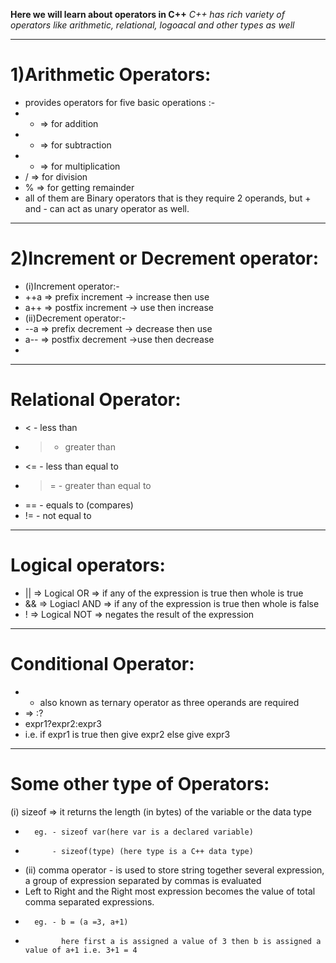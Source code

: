 **Here we will learn about operators in C++**
*C++ has rich variety of operators like arithmetic, relational, logoacal and other types as well*

---

#   1)Arithmetic Operators: 
*   provides operators for five basic operations :-
*   + => for addition
*   - => for subtraction
*   * => for multiplication
*   / => for division
*   % => for getting remainder
*   all of them are Binary operators that is they require 2 operands, but + and - can act as unary operator as well.

---

#   2)Increment or Decrement operator:
*   (i)Increment operator:-
*   ++a => prefix increment -> increase then use
*   a++ => postfix increment -> use then increase
*   (ii)Decrement operator:-
*   --a => prefix decrement -> decrease then use
*   a-- => postfix decrement ->use then decrease
*   

---

#   Relational Operator:
*    <  - less than
*    > - greater than
*    <= - less than equal to
*    >= - greater than equal to
*    == - equals to (compares)
*    != - not equal to

---

#   Logical operators:
*   || => Logical OR => if any of the expression is true then whole is true
*   && => Logiacl AND => if any of the expression is true then whole is false
*   ! => Logical NOT => negates the result of the expression 

---

#   Conditional Operator:
*   - also known as ternary operator as three operands are required
*   => :?
*   expr1?expr2:expr3
*   i.e. if expr1 is true then give expr2 else give expr3

---

#   Some other type of Operators:
   (i) sizeof => it returns the length (in bytes) of the variable or the data type
*       eg. - sizeof var(here var is a declared variable)
*           - sizeof(type) (here type is a C++ data type)
*   (ii) comma operator - is used to store string together several expression, a group of expression separated by commas is evaluated 
*   Left to Right and the Right most expression becomes the value of total comma separated expressions.
*       eg. - b = (a =3, a+1)
*             here first a is assigned a value of 3 then b is assigned a value of a+1 i.e. 3+1 = 4
